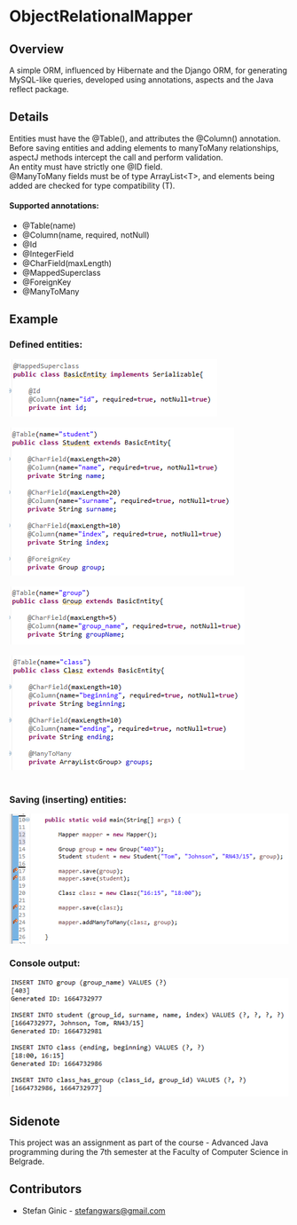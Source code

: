 # ObjectRelationalMapper

## Overview
A simple ORM, influenced by Hibernate and the Django ORM, for generating MySQL-like queries, developed using annotations, aspects and the Java reflect package.

## Details
Entities must have the @Table(), and attributes the @Column() annotation.<br>
Before saving entities and adding elements to manyToMany relationships, aspectJ methods intercept the call and perform validation.<br>
An entity must have strictly one @ID field.<br>
@ManyToMany fields must be of type ArrayList\<T>, and elements being added are checked for type compatibility (T).
  
#### Supported annotations:
* @Table(name)
* @Column(name, required, notNull)
* @Id
* @IntegerField
* @CharField(maxLength)
* @MappedSuperclass
* @ForeignKey
* @ManyToMany

## Example
### Defined entities:
![Alt text](images/1.png?raw=true "")<br><br>
![Alt text](images/2.png?raw=true "")<br><br>
![Alt text](images/3.png?raw=true "")<br><br>
![Alt text](images/b4.png?raw=true "")<br><br>

### Saving (inserting) entities:
![Alt text](images/5.png?raw=true "")<br>

### Console output:
![Alt text](images/b6.png?raw=true "")

## Sidenote
This project was an assignment as part of the course - Advanced Java programming during the 7th semester at the Faculty of Computer Science in Belgrade.

## Contributors
- Stefan Ginic - <stefangwars@gmail.com>
